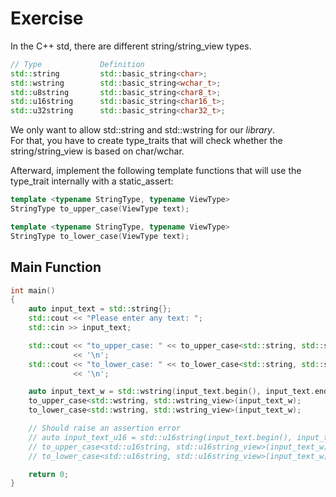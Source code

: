 # Exercise

In the C++ std, there are different string/string_view types.

```cpp
// Type             Definition
std::string         std::basic_string<char>;
std::wstring        std::basic_string<wchar_t>;
std::u8string       std::basic_string<char8_t>;
std::u16string      std::basic_string<char16_t>;
std::u32string      std::basic_string<char32_t>;
```

We only want to allow std::string and std::wstring for our *library*.  
For that, you have to create type_traits that will check whether the string/string_view is based on char/wchar.  

Afterward, implement the following template functions that will use the type_trait internally with a static_assert:

```cpp
template <typename StringType, typename ViewType>
StringType to_upper_case(ViewType text);

template <typename StringType, typename ViewType>
StringType to_lower_case(ViewType text);
```

## Main Function

```cpp
int main()
{
    auto input_text = std::string{};
    std::cout << "Please enter any text: ";
    std::cin >> input_text;

    std::cout << "to_upper_case: " << to_upper_case<std::string, std::string_view>(input_text)
              << '\n';
    std::cout << "to_lower_case: " << to_lower_case<std::string, std::string_view>(input_text)
              << '\n';

    auto input_text_w = std::wstring(input_text.begin(), input_text.end());
    to_upper_case<std::wstring, std::wstring_view>(input_text_w);
    to_lower_case<std::wstring, std::wstring_view>(input_text_w);

    // Should raise an assertion error
    // auto input_text_u16 = std::u16string(input_text.begin(), input_text.end());
    // to_upper_case<std::u16string, std::u16string_view>(input_text_w);
    // to_lower_case<std::u16string, std::u16string_view>(input_text_w);

    return 0;
}
```
